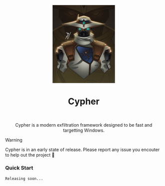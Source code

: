 <div align="center">
  <img width="200px" src="Images/cypher.jpg" />
  <h1>Cypher</h1>
  <br/>
  <p>Cypher is a modern exfiltration framework designed to be fast and targetting Windows.</p>
</div>

> [!WARNING]  
> Cypher is in an early state of release. Please report any issue you encouter to help out the project 🙏

### Quick Start
```
Releasing soon...
```
